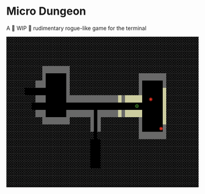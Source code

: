 # Micro Dungeon

A 🚧 WIP 🚧 rudimentary rogue-like game for the terminal

<img src="./Screen Shot 2022-10-25 at 9.11.25 PM.png" />
